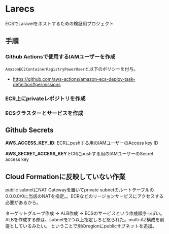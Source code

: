 # Larecs
ECSでLaravelをホストするための検証用プロジェクト

## 手順
### Github Actionsで使用するIAMユーザーを作成
`AmazonEC2ContainerRegistryPowerUser`と以下のポリシーを付与。
- https://github.com/aws-actions/amazon-ecs-deploy-task-definition#permissions

### ECR上にprivateレポジトリを作成

### ECSクラスターとサービスを作成

## Github Secrets
**AWS_ACCESS_KEY_ID**: ECRにpushする用のIAMユーザーのAccess key ID

**AWS_SECRET_ACCESS_KEY** ECRにpushする用のIAMユーザーのSecret access key

## Cloud Formationに反映していない作業
public subnetにNAT Gatewayを置いてprivate subnetのルートテーブルの0.0.0.0/0に当該のNATを指定。。ECRなどのリージョンサービスにアクセスする必要があるから。

ターゲットグループ作成 -> ALB作成 -> ECSのサービスという作成順序っぽい。
ALBを作成する際は、subnetを2つ以上指定しろと怒られた。multi-AZ構成を前提としているみたい。
ということで別のregionにpublicサブネットを追加。
